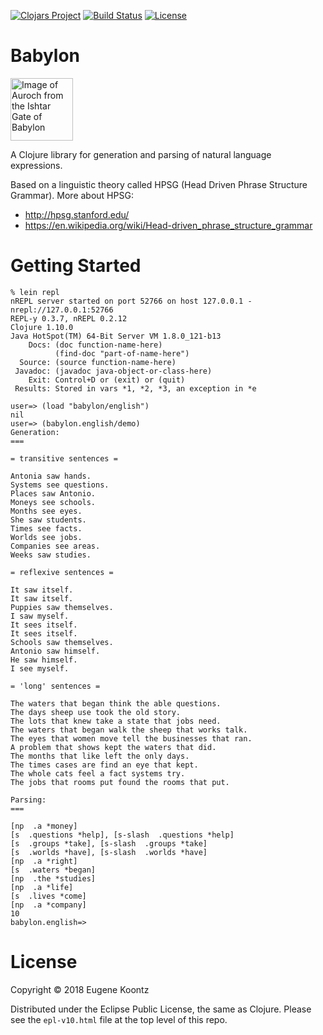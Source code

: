 [![Clojars Project](https://img.shields.io/clojars/v/babylon.svg)](https://clojars.org/babylon)
[![Build Status](https://secure.travis-ci.org/ekoontz/babylon.png?branch=master)](http://travis-ci.org/ekoontz/babylon)
[![License](https://img.shields.io/badge/License-EPL%201.0-red.svg)](https://opensource.org/licenses/EPL-1.0)

# Babylon

<div>
  <a href="https://en.wikipedia.org/wiki/Ishtar_Gate">
    <img alt="Image of Auroch from the Ishtar Gate of Babylon" 
         src="https://www.ancient.eu/uploads/images/738.jpg?v=1485682813" height="100">
  </a>
</div>

A Clojure library for generation and parsing of natural language expressions.

Based on a linguistic theory called HPSG (Head Driven Phrase Structure Grammar). More about HPSG:

- http://hpsg.stanford.edu/
- https://en.wikipedia.org/wiki/Head-driven_phrase_structure_grammar

# Getting Started

```
% lein repl
nREPL server started on port 52766 on host 127.0.0.1 - nrepl://127.0.0.1:52766
REPL-y 0.3.7, nREPL 0.2.12
Clojure 1.10.0
Java HotSpot(TM) 64-Bit Server VM 1.8.0_121-b13
    Docs: (doc function-name-here)
          (find-doc "part-of-name-here")
  Source: (source function-name-here)
 Javadoc: (javadoc java-object-or-class-here)
    Exit: Control+D or (exit) or (quit)
 Results: Stored in vars *1, *2, *3, an exception in *e

user=> (load "babylon/english")
nil
user=> (babylon.english/demo)
Generation:
===

= transitive sentences =

Antonia saw hands.
Systems see questions.
Places saw Antonio.
Moneys see schools.
Months see eyes.
She saw students.
Times see facts.
Worlds see jobs.
Companies see areas.
Weeks saw studies.

= reflexive sentences =

It saw itself.
It saw itself.
Puppies saw themselves.
I saw myself.
It sees itself.
It sees itself.
Schools saw themselves.
Antonio saw himself.
He saw himself.
I see myself.

= 'long' sentences =

The waters that began think the able questions.
The days sheep use took the old story.
The lots that knew take a state that jobs need.
The waters that began walk the sheep that works talk.
The eyes that women move tell the businesses that ran.
A problem that shows kept the waters that did.
The months that like left the only days.
The times cases are find an eye that kept.
The whole cats feel a fact systems try.
The jobs that rooms put found the rooms that put.

Parsing:
===

[np  .a *money]
[s  .questions *help], [s-slash  .questions *help]
[s  .groups *take], [s-slash  .groups *take]
[s  .worlds *have], [s-slash  .worlds *have]
[np  .a *right]
[s  .waters *began]
[np  .the *studies]
[np  .a *life]
[s  .lives *come]
[np  .a *company]
10
babylon.english=>
```

# License

Copyright © 2018 Eugene Koontz

Distributed under the Eclipse Public License, the same as Clojure.
Please see the `epl-v10.html` file at the top level of this repo.
